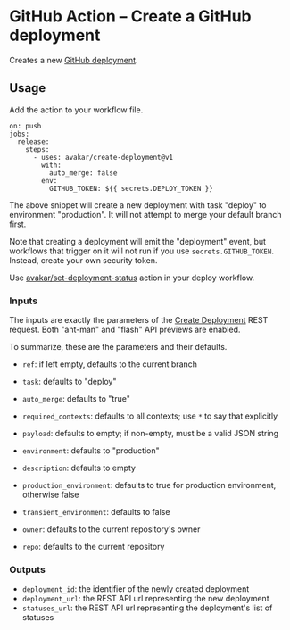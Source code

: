 # GitHub Action &ndash; Create a GitHub deployment

Creates a new [GitHub deployment][1].

  [1]: https://developer.github.com/v3/repos/deployments/

## Usage

Add the action to your workflow file.

    on: push
    jobs:
      release:
        steps:
          - uses: avakar/create-deployment@v1
            with:
              auto_merge: false
            env:
              GITHUB_TOKEN: ${{ secrets.DEPLOY_TOKEN }}

The above snippet will create a new deployment with task "deploy"
to environment "production". It will not attempt to merge your default
branch first.

Note that creating a deployment will emit the "deployment" event,
but workflows that trigger on it will not run if you use
`secrets.GITHUB_TOKEN`. Instead, create your own security token.

Use [avakar/set-deployment-status][2] action in your deploy workflow.

  [2]: https://github.com/avakar/set-deployment-status

### Inputs

The inputs are exactly the parameters of the [Create Deployment][3] REST
request. Both "ant-man" and "flash" API previews are enabled.

To summarize, these are the parameters and their defaults.

* `ref`: if left empty, defaults to the current branch
* `task`: defaults to "deploy"
* `auto_merge`: defaults to "true"
* `required_contexts`: defaults to all contexts; use `*` to say
  that explicitly
* `payload`: defaults to empty; if non-empty, must be a valid JSON string
* `environment`: defaults to "production"
* `description`: defaults to empty
* `production_environment`: defaults to true for production environment,
  otherwise false
* `transient_environment`: defaults to false
* `owner`: defaults to the current repository's owner
* `repo`: defaults to the current repository

  [3]: https://developer.github.com/v3/repos/deployments/#create-a-deployment

### Outputs

* `deployment_id`: the identifier of the newly created deployment
* `deployment_url`: the REST API url representing the new deployment
* `statuses_url`: the REST API url representing the deployment's list of statuses
